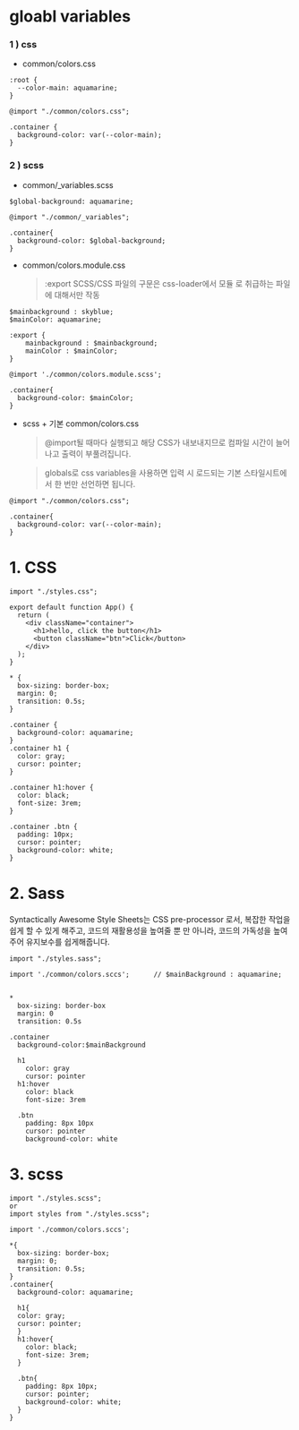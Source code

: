 # gloabl variables

### 1 ) css

- common/colors.css

```
:root {
  --color-main: aquamarine;
}
```

```
@import "./common/colors.css";

.container {
  background-color: var(--color-main);
}
```

### 2 ) scss

- common/\_variables.scss

```
$global-background: aquamarine;
```

```
@import "./common/_variables";

.container{
  background-color: $global-background;
}
```

- common/colors.module.css

  > :export SCSS/CSS 파일의 구문은 css-loader에서 모듈 로 취급하는 파일에 대해서만 작동

```
$mainbackground : skyblue;
$mainColor: aquamarine;

:export {
    mainbackground : $mainbackground;
    mainColor : $mainColor;
}
```

```
@import './common/colors.module.scss';

.container{
  background-color: $mainColor;
}
```

- scss + 기본 common/colors.css

  > @import될 때마다 실행되고 해당 CSS가 내보내지므로 컴파일 시간이 늘어나고 출력이 부풀려집니다.

  > globals로 css variables을 사용하면 입력 시 로드되는 기본 스타일시트에서 한 번만 선언하면 됩니다.

```
@import "./common/colors.css";

.container{
  background-color: var(--color-main);
}
```

# 1. CSS

```
import "./styles.css";

export default function App() {
  return (
    <div className="container">
      <h1>hello, click the button</h1>
      <button className="btn">Click</button>
    </div>
  );
}
```

```
* {
  box-sizing: border-box;
  margin: 0;
  transition: 0.5s;
}

.container {
  background-color: aquamarine;
}
.container h1 {
  color: gray;
  cursor: pointer;
}

.container h1:hover {
  color: black;
  font-size: 3rem;
}

.container .btn {
  padding: 10px;
  cursor: pointer;
  background-color: white;
}

```

# 2. Sass

Syntactically Awesome Style Sheets는 CSS pre-processor 로서, 복잡한 작업을 쉽게 할 수 있게 해주고, 코드의 재활용성을 높여줄 뿐 만 아니라, 코드의 가독성을 높여주어 유지보수를 쉽게해줍니다.

```
import "./styles.sass";
```

```
import './common/colors.sccs';      // $mainBackground : aquamarine;


*
  box-sizing: border-box
  margin: 0
  transition: 0.5s

.container
  background-color:$mainBackground

  h1
    color: gray
    cursor: pointer
  h1:hover
    color: black
    font-size: 3rem

  .btn
    padding: 8px 10px
    cursor: pointer
    background-color: white
```

# 3. scss

```
import "./styles.scss";
or
import styles from "./styles.scss";
```

```
import './common/colors.sccs';

*{
  box-sizing: border-box;
  margin: 0;
  transition: 0.5s;
}
.container{
  background-color: aquamarine;

  h1{
  color: gray;
  cursor: pointer;
  }
  h1:hover{
    color: black;
    font-size: 3rem;
  }

  .btn{
    padding: 8px 10px;
    cursor: pointer;
    background-color: white;
  }
}
```
